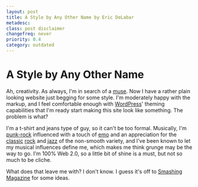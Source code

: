 ```yaml
---
layout: post
title: A Style by Any Other Name by Eric DeLabar
metadesc: 
class: post disclaimer
changefreq: never
priority: 0.4
category: outdated
---
```

# A Style by Any Other Name

Ah, creativity.  As always, I'm in search of a [muse](http://en.wikipedia.org/wiki/Muse).  Now I have a rather plain looking website just begging for some style.  I'm moderately happy with the markup, and I feel comfortable enough with [WordPress](http://www.wordpress.org/)' theming capabilities that I'm ready start making this site look like something.  The problem is what?

I'm a t-shirt and jeans type of guy, so it can't be too formal.  Musically, I'm [punk-rock](http://en.wikipedia.org/wiki/Punk_rock) influenced with a touch of [emo](http://en.wikipedia.org/wiki/Emo) and an appreciation for the [classic](http://en.wikipedia.org/wiki/Pink_floyd) [rock](http://en.wikipedia.org/wiki/Rolling_stones) and [jazz](http://en.wikipedia.org/wiki/Jazz) of the non-smooth variety, and I've been known to let my musical influences define me, which makes me think grunge may be the way to go.  I'm 100% Web 2.0, so a little bit of shine is a must, but not so much to be cliche.

What does that leave me with?  I don't know.  I guess it's off to [Smashing Magazine](http://www.smashingmagazine.com/) for some ideas.